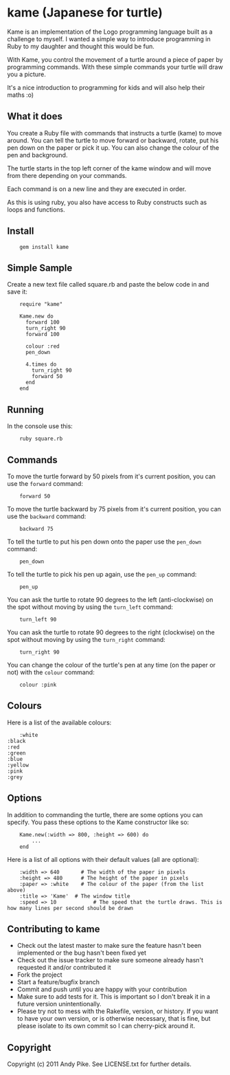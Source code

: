 kame (Japanese for turtle)
==========================

Kame is an implementation of the Logo programming language built as a challenge to myself. I wanted a simple way to introduce programming in Ruby to my daughter and thought this would be fun.

With Kame, you control the movement of a turtle around a piece of paper by programming commands. With these simple commands your turtle will draw you a picture.

It's a nice introduction to programming for kids and will also help their maths :o)

What it does
------------

You create a Ruby file with commands that instructs a turtle (kame) to move around. You can tell the turtle to move forward or backward, rotate, put his pen down on the paper or pick it up. You can also change the colour of the pen and background. 

The turtle starts in the top left corner of the kame window and will move from there depending on your commands.

Each command is on a new line and they are executed in order.

As this is using ruby, you also have access to Ruby constructs such as loops and functions.

Install
-------

		gem install kame

Simple Sample
-------------

Create a new text file called square.rb and paste the below code in and save it:

		require "kame"

		Kame.new do
		  forward 100
		  turn_right 90
		  forward 100
  
		  colour :red
		  pen_down
  
		  4.times do
		    turn_right 90
		    forward 50     
		  end
		end

Running
-------

In the console use this:

		ruby square.rb

Commands
--------

To move the turtle forward by 50 pixels from it's current position, you can use the `forward` command:

		forward 50
		
To move the turtle backward by 75 pixels from it's current position, you can use the `backward` command:

		backward 75
		
To tell the turtle to put his pen down onto the paper use the `pen_down` command:
		
		pen_down

To tell the turtle to pick his pen up again, use the `pen_up` command:

		pen_up
	  
You can ask the turtle to rotate 90 degrees to the left (anti-clockwise) on the spot without moving by using the `turn_left` command:

		turn_left 90
	  
You can ask the turtle to rotate 90 degrees to the right (clockwise) on the spot without moving by using the `turn_right` command:

		turn_right 90

You can change the colour of the turtle's pen at any time (on the paper or not) with the `colour` command:

		colour :pink
		
Colours
-------

Here is a list of the available colours:

		:white
    :black
    :red
    :green
    :blue
    :yellow
    :pink
    :grey

Options
-------

In addition to commanding the turtle, there are some options you can specify. You pass these options to the Kame constructor like so:

		Kame.new(:width => 800, :height => 600) do
			...
		end

Here is a list of all options with their default values (all are optional):

		:width => 640 		# The width of the paper in pixels
		:height => 480		# The height of the paper in pixels
		:paper => :white	# The colour of the paper (from the list above)
		:title => 'Kame'  # The window title
		:speed => 10			# The speed that the turtle draws. This is how many lines per second should be drawn


Contributing to kame
--------------------
 
* Check out the latest master to make sure the feature hasn't been implemented or the bug hasn't been fixed yet
* Check out the issue tracker to make sure someone already hasn't requested it and/or contributed it
* Fork the project
* Start a feature/bugfix branch
* Commit and push until you are happy with your contribution
* Make sure to add tests for it. This is important so I don't break it in a future version unintentionally.
* Please try not to mess with the Rakefile, version, or history. If you want to have your own version, or is otherwise necessary, that is fine, but please isolate to its own commit so I can cherry-pick around it.

Copyright
---------

Copyright (c) 2011 Andy Pike. See LICENSE.txt for further details.


